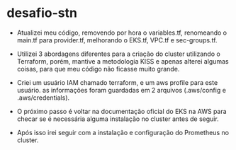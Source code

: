 # desafio-stn

-   Atualizei meu código, removendo por hora o variables.tf, renomeando o main.tf para provider.tf, melhorando o EKS.tf, VPC.tf e sec-groups.tf.

-   Utilizei 3 abordagens diferentes para a criação do cluster utilizando o Terraform, porém, mantive a metodologia KISS e apenas alterei algumas coisas, para que meu código não ficasse muito grande.

-   Criei um usuário IAM chamado terraform, e um aws profile para este usuário. as informações foram guardadas em 2 arquivos (.aws/config e .aws/credentials).

-   O próximo passo é voltar na documentação oficial do EKS na AWS para checar se é necessária alguma instalação no cluster antes de seguir.

-   Após isso irei seguir com a instalação e configuração do Prometheus no cluster.
